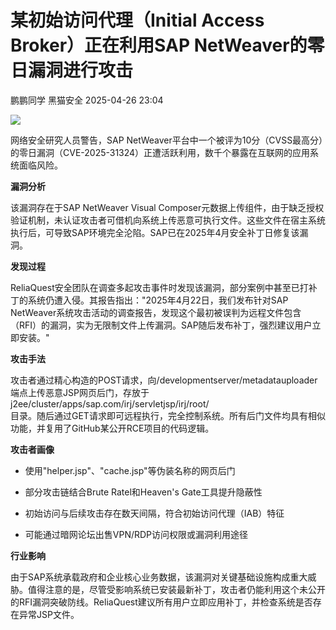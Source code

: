 #  某初始访问代理（Initial Access Broker）正在利用SAP NetWeaver的零日漏洞进行攻击   
鹏鹏同学  黑猫安全   2025-04-26 23:04  
  
![](https://mmbiz.qpic.cn/sz_mmbiz_png/8dBEfDPEceib7EYdPwBrQzO5Nz4gBUoY06FbOuasIWM1lLuAUJficCosp9sD7iaAqibWgic87PeSfm1icngvNA9DAD1w/640?wx_fmt=png&from=appmsg "")  
  
网络安全研究人员警告，SAP NetWeaver平台中一个被评为10分（CVSS最高分）的零日漏洞（CVE-2025-31324）正遭活跃利用，数千个暴露在互联网的应用系统面临风险。  
  
**漏洞分析**  
  
该漏洞存在于SAP NetWeaver Visual Composer元数据上传组件，由于缺乏授权验证机制，未认证攻击者可借机向系统上传恶意可执行文件。这些文件在宿主系统执行后，可导致SAP环境完全沦陷。SAP已在2025年4月安全补丁日修复该漏洞。  
  
**发现过程**  
  
ReliaQuest安全团队在调查多起攻击事件时发现该漏洞，部分案例中甚至已打补丁的系统仍遭入侵。其报告指出："2025年4月22日，我们发布针对SAP NetWeaver系统攻击活动的调查报告，发现这个最初被误判为远程文件包含（RFI）的漏洞，实为无限制文件上传漏洞。SAP随后发布补丁，强烈建议用户立即安装。"  
  
**攻击手法**  
  
攻击者通过精心构造的POST请求，向/developmentserver/metadatauploader  
端点上传恶意JSP网页后门，存放于j2ee/cluster/apps/sap.com/irj/servletjsp/irj/root/  
目录。随后通过GET请求即可远程执行，完全控制系统。所有后门文件均具有相似功能，并复用了GitHub某公开RCE项目的代码逻辑。  
  
**攻击者画像**  
- 使用"helper.jsp"、"cache.jsp"等伪装名称的网页后门  
  
- 部分攻击链结合Brute Ratel和Heaven's Gate工具提升隐蔽性  
  
- 初始访问与后续攻击存在数天间隔，符合初始访问代理（IAB）特征  
  
- 可能通过暗网论坛出售VPN/RDP访问权限或漏洞利用途径  
  
**行业影响**  
  
由于SAP系统承载政府和企业核心业务数据，该漏洞对关键基础设施构成重大威胁。值得注意的是，尽管受影响系统已安装最新补丁，攻击者仍能利用这个未公开的RFI漏洞突破防线。ReliaQuest建议所有用户立即应用补丁，并检查系统是否存在异常JSP文件。  
  
  
  

